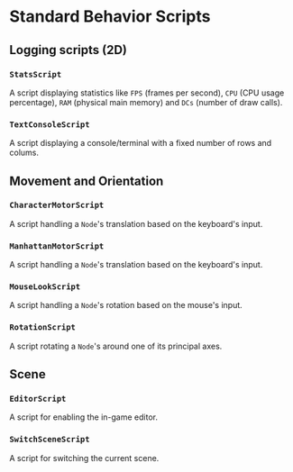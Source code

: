 # Standard Behavior Scripts

## Logging scripts (2D)

### `StatsScript`
A script displaying statistics like `FPS` (frames per second), `CPU` (CPU usage percentage), `RAM` (physical main memory) and `DCs` (number of draw calls).

### `TextConsoleScript`
A script displaying a console/terminal with a fixed number of rows and colums.

## Movement and Orientation

### `CharacterMotorScript`
A script handling a `Node`'s translation based on the keyboard's input.

### `ManhattanMotorScript`
A script handling a `Node`'s translation based on the keyboard's input.

### `MouseLookScript`
A script handling a `Node`'s rotation based on the mouse's input.

### `RotationScript`
A script rotating a `Node`'s around one of its principal axes.

## Scene

### `EditorScript`
A script for enabling the in-game editor.

### `SwitchSceneScript`
A script for switching the current scene.
